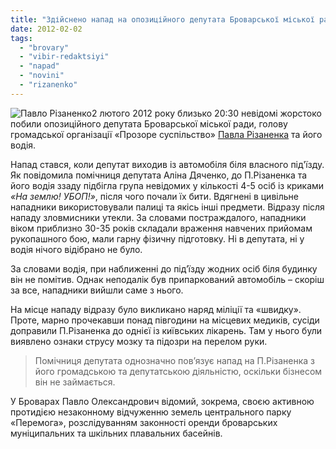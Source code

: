 ```yaml
---
title: "Здійснено напад на опозиційного депутата Броварської міської ради"
date: 2012-02-02
tags: 
  - "brovary"
  - "vibir-redaktsiyi"
  - "napad"
  - "novini"
  - "rizanenko"
---
```


![](https://mpz.brovary.org/wp-content/uploads/2012/02/Павло-Різаненко.jpg "Павло Різаненко")2 лютого 2012 року близько 20:30 невідомі жорстоко побили опозиційного депутата Броварської міської ради, голову громадської організації «Прозоре суспільство» [Павла Різаненка](http://www.rizanenko.org "Павло Різаненко") та його водія.

Напад стався, коли депутат виходив із автомобіля біля власного під'їзду. Як повідомила помічниця депутата Аліна Дяченко, до П.Різаненка та його водія ззаду підбігла група невідомих у кількості 4-5 осіб із криками _«На землю! УБОП!»_, після чого почали їх бити. Вдягнені в цивільне нападники <!--more-->використовували палиці та якісь інші предмети. Відразу після нападу зловмисники утекли. За словами постраждалого, нападники віком приблизно 30-35 років складали враження навчених прийомам рукопашного бою, мали гарну фізичну підготовку. Ні в депутата, ні у водія нічого відібрано не було.

За словами водія, при наближенні до під’їзду жодних осіб біля будинку він не помітив. Однак неподалік був припаркований автомобіль – скоріш за все, нападники вийшли саме з нього.

На місце нападу відразу було викликано наряд міліції та «швидку». Проте, марно прочекавши понад півгодини на місцевих медиків, сусіди доправили П.Різаненка до однієї із київських лікарень. Там у нього були виявлено ознаки струсу мозку та підозри на перелом руки.

> Помічниця депутата однозначно пов’язує напад на П.Різаненка з його громадською та депутатською діяльністю, оскільки бізнесом він не займається.

У Броварах Павло Олександрович відомий, зокрема, своєю активною протидією незаконному відчуженню земель центрального парку «Перемога», розслідуванням законності оренди броварських муніципальних та шкільних плавальних басейнів.
